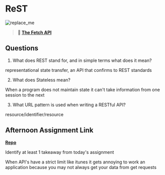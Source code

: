 # ReST

![replace_me](https://codeworks.blob.core.windows.net/public/assets/img/illustrations/placeholder.svg)

> **📖 [The Fetch API](https://codeworksacademy.com/fs-student-guide/resources/wk4/04-Fetch)**

## Questions

1. What does REST stand for, and in simple terms what does it mean?

representational state transfer, an API that confirms to REST standards

2. What does Stateless mean?

When a program does not maintain state it can't take information from one session to the next

3. What URL pattern is used when writing a RESTful API? 

resource/identifier/resource

## Afternoon Assignment Link

**[Repo](https://github.com/ryanmera3/Music-Is-Fun)**

Identify at least 1 takeaway from today's assignment

When API's have a strict limit like itunes it gets annoying to work an application because you may not always get your data from get requests
